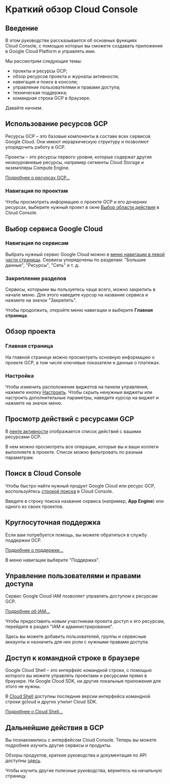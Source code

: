 # Краткий обзор Cloud Console

<walkthrough-tutorial-duration duration="5"></walkthrough-tutorial-duration>

## Введение

В этом руководстве рассказывается об основных функциях Cloud Console, с помощью которых вы сможете создавать приложения в Google Cloud Platform и управлять ими.

Мы рассмотрим следующие темы:

  *  проекты и ресурсы GCP;
  *  обзор ресурсов проекта и журналы активности;
  *  навигация и поиск в консоли;
  *  управление пользователями и правами доступа;
  *  техническая поддержка;
  *  командная строка GCP в браузере.

Давайте начнем.

## Использование ресурсов GCP

Ресурсы GCP – это базовые компоненты в составе всех сервисов Google Cloud. Они имеют иерархическую структуру и позволяют упорядочить работу в GCP.

Проекты – это ресурсы первого уровня, которые содержат другие низкоуровневые ресурсы, например сегменты Cloud Storage и экземпляры Compute Engine.

[Подробнее о ресурсах GCP…][gcp-resources]

### Навигация по проектам

Чтобы просмотреть информацию о проекте GCP и его дочерних ресурсах, выберите нужный проект в окне [Выбор области действия][spotlight-project-select] в Cloud Console.

<walkthrough-project-setup></walkthrough-project-setup>

## Выбор сервиса Google Cloud

### Навигация по сервисам

Выбрать нужный сервис Google Cloud можно в [меню навигации в левой части страницы][spotlight-console-menu]. Сервисы упорядочены по разделам: "Большие данные", "Ресурсы", "Сеть" и т. д.

### Закрепление разделов

Сервисы, которыми вы пользуетесь чаще всего, можно закрепить в начале меню. Для этого наведите курсор на название сервиса и нажмите на значок "Закрепить".

Чтобы продолжить, откройте меню навигации и выберите **Главная страница**.

<walkthrough-menu-navigation sectionid="HOME_SECTION"></walkthrough-menu-navigation>

## Обзор проекта

### Главная страница

На главной странице можно просмотреть основную информацию о проекте GCP, в том числе ключевые показатели и данные о платежах.

### Настройка

Чтобы изменить расположение виджетов на панели управления, нажмите кнопку [Настроить][spotlight-customize-dashboard].
Чтобы скрыть ненужные виджеты или настроить дополнительные параметры, наведите курсор на виджет и нажмите на значок меню.

## Просмотр действий с ресурсами GCP

В [ленте активности][spotlight-activity-stream] отображается список действий с вашими ресурсами GCP.

В нем можно просмотреть все операции, которые вы и ваши коллеги выполняете в проекте. Список можно фильтровать по разным параметрам.

## Поиск в Cloud Console

Чтобы быстро найти нужный продукт Google Cloud или ресурс GCP, воспользуйтесь [строкой поиска][spotlight-search-bar] в Cloud Console.

Введите в строку поиска название сервиса (например, **App Engine**) или одного из своих проектов.

## Круглосуточная поддержка

Если вам потребуется помощь, вы можете обратиться в службу поддержки GCP.

[Подробнее о поддержке…](http://cloud.google.com/support)

В меню навигации выберите "Поддержка".

<walkthrough-menu-navigation sectionid="SUPPORT_SECTION"></walkthrough-menu-navigation>

## Управление пользователями и правами доступа

Сервис Google Cloud IAM позволяет управлять доступом к ресурсам GCP.

[Подробнее об IAM…](https://cloud.google.com/iam/docs/)

Чтобы предоставить новым участникам проекта доступ к его ресурсам, перейдите в раздел "IAM и администрирование".

Здесь вы можете добавить пользователей, группы и сервисные аккаунты и назначить для них роли с нужными правами доступа.

<walkthrough-menu-navigation sectionid="IAM_ADMIN_SECTION"></walkthrough-menu-navigation>

## Доступ к командной строке в браузере

Google Cloud Shell – это интерфейс командной строки, с помощью которого вы можете управлять проектами и ресурсами прямо в браузере. Ни Google Cloud SDK, ни другие локальные приложения для этого не нужны.

В <walkthrough-cloud-shell-icon></walkthrough-cloud-shell-icon>[Cloud Shell][spotlight-open-devshell] доступны последние версии интерфейса командной строки gcloud и других утилит Cloud SDK.

[Подробнее о Cloud Shell…](https://cloud.google.com/shell/)

## Дальнейшие действия в GCP

<walkthrough-conclusion-trophy></walkthrough-conclusion-trophy>

Вы познакомились с интерфейсом Cloud Console. Теперь вы можете подробнее изучить другие сервисы и продукты.

Обзоры продуктов, краткие руководства и документация по API доступны [здесь](https://cloud.google.com/docs/).

Чтобы изучить другие полезные руководства, вернитесь на начальную страницу.
<walkthrough-menu-navigation sectionid="ONBOARDING_SECTION"></walkthrough-menu-navigation>

[gcp-resources]: https://cloud.google.com/resource-manager/docs/cloud-platform-resource-hierarchy
[spotlight-activity-stream]: walkthrough://spotlight-pointer?cssSelector=.mat-tab-link:nth-of-type(2)
[spotlight-console-menu]: walkthrough://spotlight-pointer?spotlightId=console-nav-menu
[spotlight-customize-dashboard]: walkthrough://spotlight-pointer?cssSelector=.cfc-customize-button
[spotlight-open-devshell]: walkthrough://spotlight-pointer?spotlightId=devshell-activate-button
[spotlight-project-select]: walkthrough://spotlight-pointer?spotlightId=purview-switcher
[spotlight-search-bar]: walkthrough://spotlight-pointer?cssSelector=.p6n-search-bar,.pcc-platform-bar-search-bar
